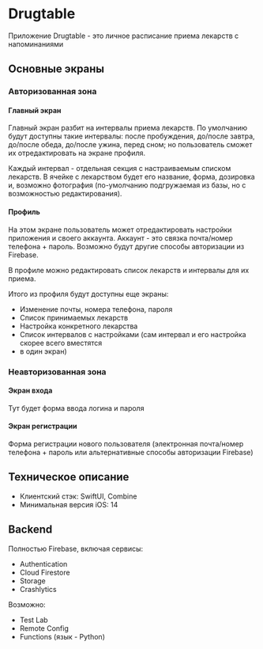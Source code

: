 # Drugtable

Приложение Drugtable - это личное расписание приема лекарств с напоминаниями

## Основные экраны

### Авторизованная зона

#### Главный экран

Главный экран разбит на интервалы приема лекарств. По умолчанию будут доступны
такие интервалы: после пробуждения, до/после завтра, до/после обеда, до/после ужина, перед сном;
но пользователь сможет их отредактировать на экране профиля.

Каждый интервал - отдельная секция с настраиваемым списком лекарств. В ячейке с лекарством будет
его название, форма, дозировка и, возможно фотография (по-умолчанию подгружаемая из базы, но с
возможностью редактирования).

#### Профиль

На этом экране пользователь может отредактировать настройки приложения и своего аккаунта.
Аккаунт - это связка почта/номер телефона + пароль. Возможно будут другие способы авторизации
из Firebase.

В профиле можно редактировать список лекарств и интервалы для их приема.

Итого из профиля будут доступны еще экраны:
* Изменение почты, номера телефона, пароля
* Список принимаемых лекарств
* Настройка конкретного лекарства
* Список интервалов с настройками (сам интервал и его настройка скорее всего вместятся
* в один экран)

### Неавторизованная зона

#### Экран входа

Тут будет форма ввода логина и пароля

#### Экран регистрации

Форма регистрации нового пользователя (электронная почта/номер телефона + пароль или альтернативные
способы авторизации Firebase)

## Техническое описание

* Клиентский стэк: SwiftUI, Combine
* Минимальная версия iOS: 14

## Backend

Полностью Firebase, включая сервисы:
* Authentication
* Cloud Firestore
* Storage
* Crashlytics

Возможно:
* Test Lab
* Remote Config
* Functions (язык - Python)
